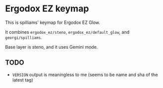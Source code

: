 # Ergodox EZ keymap

This is spilliams' keymap for Ergodox EZ Glow.

It combines `ergodox_ez/steno`, `ergodox_ez/default_glow`, and `georgi/spilliams`.

Base layer is steno, and it uses Gemini mode.

## TODO

- `VERSION` output is meaningless to me (seems to be name and sha of the latest tag)
